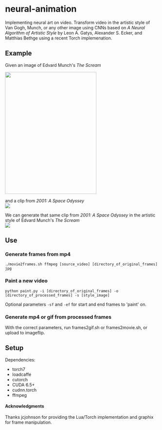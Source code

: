# neural-animation
Implementing neural art on video. Transform video in the artistic style of Van Gogh, Munch, or any other image using CNNs based on *A Neural Algorithm of Artistic Style* by Leon A. Gatys, Alexander S. Ecker, and Matthias Bethge using a recent Torch implemenation. 

## Example
Given an image of Edvard Munch's *The Scream*

<img src="https://upload.wikimedia.org/wikipedia/commons/f/f4/The_Scream.jpg" width="300" height="400" />

and a clip from *2001: A Space Odyssey*   
<img src="https://i.imgflip.com/qhkc9.gif">   

We can generate that same clip from *2001: A Space Odyssey* in the artistic style of Edvard Munch's *The Scream*   
<img src="https://i.imgflip.com/qhkd7.gif">     

## Use
### Generate frames from mp4   
```
./movie2frames.sh ffmpeg [source_video] [directory_of_original_frames] jpg
```   

### Paint a new video
```
python paint.py -i [directory_of_original_frames] -o [directory_of_processed_frames] -s [style_image]
```
Optional parameters ```-sf``` and ```-ef``` for start and end frames to 'paint' on. 

### Generate mp4 or gif from processed frames
With the correct parameters, run frames2gif.sh or frames2movie.sh, or upload to imageflip. 

## Setup 
Dependencies:
* torch7
* loadcaffe
* cutorch
* CUDA 6.5+
* cudnn.torch
* ffmpeg



#### Acknowledgments
Thanks jcjohnson for providing the Lua/Torch implementation and graphix for frame manipulation. 
